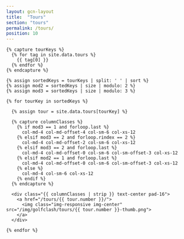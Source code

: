 ```yaml
---
layout: gcn-layout
title:  "Tours"
section: "tours"
permalink: /tours/
position: 10
---
```


<div class="row">

  <div class="col-lg-8 col-lg-offset-2 col-sm-12">

    {% capture tourKeys %}
      {% for tag in site.data.tours %}
        {{ tag[0] }}
      {% endfor %}
    {% endcapture %}

    {% assign sortedKeys = tourKeys | split: ' ' | sort %}
    {% assign mod2 = sortedKeys | size | modulo: 2 %}
    {% assign mod3 = sortedKeys | size | modulo: 3 %}

    {% for tourKey in sortedKeys %}

      {% assign tour = site.data.tours[tourKey] %}

      {% capture columnClasses %}
        {% if mod3 == 1 and forloop.last %}
          col-md-4 col-md-offset-4 col-sm-6 col-xs-12
        {% elsif mod3 == 2 and forloop.rindex == 2 %}
          col-md-4 col-md-offset-2 col-sm-6 col-xs-12
        {% elsif mod3 == 2 and forloop.last %}
          col-md-4 col-md-offset-0 col-sm-6 col-sm-offset-3 col-xs-12
        {% elsif mod2 == 1 and forloop.last %}
          col-md-4 col-md-offset-0 col-sm-6 col-sm-offset-3 col-xs-12
        {% else %}
          col-md-4 col-sm-6 col-xs-12
        {% endif %}
      {% endcapture %}

      <div class="{{ columnClasses | strip }} text-center pad-16">
        <a href="/tours/{{ tour.number }}/">
          <img class="img-responsive img-center" src="/img/golfclash/tours/{{ tour.number }}-thumb.png">
        </a>
      </div>

    {% endfor %}

  </div>

</div>